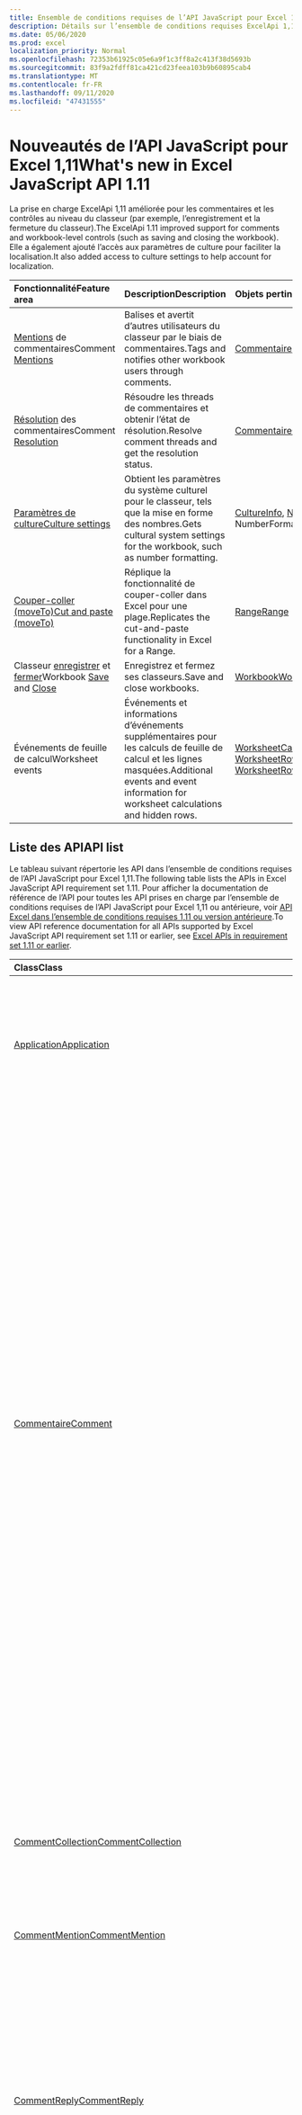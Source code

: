 ```yaml
---
title: Ensemble de conditions requises de l’API JavaScript pour Excel 1,11
description: Détails sur l’ensemble de conditions requises ExcelApi 1,11
ms.date: 05/06/2020
ms.prod: excel
localization_priority: Normal
ms.openlocfilehash: 72353b61925c05e6a9f1c3ff8a2c413f38d5693b
ms.sourcegitcommit: 83f9a2fdff81ca421cd23feea103b9b60895cab4
ms.translationtype: MT
ms.contentlocale: fr-FR
ms.lasthandoff: 09/11/2020
ms.locfileid: "47431555"
---
```

# <a name="whats-new-in-excel-javascript-api-111"></a><span data-ttu-id="72a7e-103">Nouveautés de l’API JavaScript pour Excel 1,11</span><span class="sxs-lookup"><span data-stu-id="72a7e-103">What's new in Excel JavaScript API 1.11</span></span>

<span data-ttu-id="72a7e-104">La prise en charge ExcelApi 1,11 améliorée pour les commentaires et les contrôles au niveau du classeur (par exemple, l’enregistrement et la fermeture du classeur).</span><span class="sxs-lookup"><span data-stu-id="72a7e-104">The ExcelApi 1.11 improved support for comments and workbook-level controls (such as saving and closing the workbook).</span></span> <span data-ttu-id="72a7e-105">Elle a également ajouté l’accès aux paramètres de culture pour faciliter la localisation.</span><span class="sxs-lookup"><span data-stu-id="72a7e-105">It also added access to culture settings to help account for localization.</span></span>

| <span data-ttu-id="72a7e-106">Fonctionnalité</span><span class="sxs-lookup"><span data-stu-id="72a7e-106">Feature area</span></span> | <span data-ttu-id="72a7e-107">Description</span><span class="sxs-lookup"><span data-stu-id="72a7e-107">Description</span></span> | <span data-ttu-id="72a7e-108">Objets pertinents</span><span class="sxs-lookup"><span data-stu-id="72a7e-108">Relevant objects</span></span> |
|:--- |:--- |:--- |
| <span data-ttu-id="72a7e-109">[Mentions](../../excel/excel-add-ins-comments.md#mentions) de commentaires</span><span class="sxs-lookup"><span data-stu-id="72a7e-109">Comment [Mentions](../../excel/excel-add-ins-comments.md#mentions)</span></span> |<span data-ttu-id="72a7e-110">Balises et avertit d’autres utilisateurs du classeur par le biais de commentaires.</span><span class="sxs-lookup"><span data-stu-id="72a7e-110">Tags and notifies other workbook users through comments.</span></span> | <span data-ttu-id="72a7e-111">[Commentaire](/javascript/api/excel/excel.comment), [CommentRichContent](/javascript/api/excel/excel.commentrichcontent)</span><span class="sxs-lookup"><span data-stu-id="72a7e-111">[Comment](/javascript/api/excel/excel.comment), [CommentRichContent](/javascript/api/excel/excel.commentrichcontent)</span></span> |
| <span data-ttu-id="72a7e-112">[Résolution](../../excel/excel-add-ins-comments.md#resolve-comment-threads) des commentaires</span><span class="sxs-lookup"><span data-stu-id="72a7e-112">Comment [Resolution](../../excel/excel-add-ins-comments.md#resolve-comment-threads)</span></span> | <span data-ttu-id="72a7e-113">Résoudre les threads de commentaires et obtenir l’état de résolution.</span><span class="sxs-lookup"><span data-stu-id="72a7e-113">Resolve comment threads and get the resolution status.</span></span> | [<span data-ttu-id="72a7e-114">Commentaire</span><span class="sxs-lookup"><span data-stu-id="72a7e-114">Comment</span></span>](/javascript/api/excel/excel.comment) |
| [<span data-ttu-id="72a7e-115">Paramètres de culture</span><span class="sxs-lookup"><span data-stu-id="72a7e-115">Culture settings</span></span>](../../excel/excel-add-ins-workbooks.md#access-application-culture-settings) | <span data-ttu-id="72a7e-116">Obtient les paramètres du système culturel pour le classeur, tels que la mise en forme des nombres.</span><span class="sxs-lookup"><span data-stu-id="72a7e-116">Gets cultural system settings for the workbook, such as number formatting.</span></span> | <span data-ttu-id="72a7e-117">[CultureInfo](/javascript/api/excel/excel.cultureinfo), [NumberFormatInfo](/javascript/api/excel/excel.numberformatinfo) [application](/javascript/api/excel/excel.application) NumberFormatInfo</span><span class="sxs-lookup"><span data-stu-id="72a7e-117">[CultureInfo](/javascript/api/excel/excel.cultureinfo), [NumberFormatInfo](/javascript/api/excel/excel.numberformatinfo) [Application](/javascript/api/excel/excel.application)</span></span> |
| [<span data-ttu-id="72a7e-118">Couper-coller (moveTo)</span><span class="sxs-lookup"><span data-stu-id="72a7e-118">Cut and paste (moveTo)</span></span>](../../excel/excel-add-ins-ranges-advanced.md#cut-copy-and-paste) | <span data-ttu-id="72a7e-119">Réplique la fonctionnalité de couper-coller dans Excel pour une plage.</span><span class="sxs-lookup"><span data-stu-id="72a7e-119">Replicates the cut-and-paste functionality in Excel for a Range.</span></span> | [<span data-ttu-id="72a7e-120">Range</span><span class="sxs-lookup"><span data-stu-id="72a7e-120">Range</span></span>](/javascript/api/excel/excel.range) |
| <span data-ttu-id="72a7e-121">Classeur [enregistrer](../../excel/excel-add-ins-workbooks.md#save-the-workbook) et [fermer](../../excel/excel-add-ins-workbooks.md#close-the-workbook)</span><span class="sxs-lookup"><span data-stu-id="72a7e-121">Workbook [Save](../../excel/excel-add-ins-workbooks.md#save-the-workbook) and [Close](../../excel/excel-add-ins-workbooks.md#close-the-workbook)</span></span> | <span data-ttu-id="72a7e-122">Enregistrez et fermez ses classeurs.</span><span class="sxs-lookup"><span data-stu-id="72a7e-122">Save and close workbooks.</span></span> | [<span data-ttu-id="72a7e-123">Workbook</span><span class="sxs-lookup"><span data-stu-id="72a7e-123">Workbook</span></span>](/javascript/api/excel/excel.workbook) |
| <span data-ttu-id="72a7e-124">Événements de feuille de calcul</span><span class="sxs-lookup"><span data-stu-id="72a7e-124">Worksheet events</span></span> | <span data-ttu-id="72a7e-125">Événements et informations d’événements supplémentaires pour les calculs de feuille de calcul et les lignes masquées.</span><span class="sxs-lookup"><span data-stu-id="72a7e-125">Additional events and event information for worksheet calculations and hidden rows.</span></span> | <span data-ttu-id="72a7e-126">[WorksheetCalculatedEventArgs](/javascript/api/excel/excel.worksheetcalculatedeventargs), [WorksheetRowHiddenChangedEventArgs](/javascript/api/excel/excel.worksheetrowhiddenchangedeventargs)</span><span class="sxs-lookup"><span data-stu-id="72a7e-126">[WorksheetCalculatedEventArgs](/javascript/api/excel/excel.worksheetcalculatedeventargs), [WorksheetRowHiddenChangedEventArgs](/javascript/api/excel/excel.worksheetrowhiddenchangedeventargs)</span></span> |

## <a name="api-list"></a><span data-ttu-id="72a7e-127">Liste des API</span><span class="sxs-lookup"><span data-stu-id="72a7e-127">API list</span></span>

<span data-ttu-id="72a7e-128">Le tableau suivant répertorie les API dans l’ensemble de conditions requises de l’API JavaScript pour Excel 1,11.</span><span class="sxs-lookup"><span data-stu-id="72a7e-128">The following table lists the APIs in Excel JavaScript API requirement set 1.11.</span></span> <span data-ttu-id="72a7e-129">Pour afficher la documentation de référence de l’API pour toutes les API prises en charge par l’ensemble de conditions requises de l’API JavaScript pour Excel 1,11 ou antérieure, voir [API Excel dans l’ensemble de conditions requises 1,11 ou version antérieure](/javascript/api/excel?view=excel-js-1.11&preserve-view=true).</span><span class="sxs-lookup"><span data-stu-id="72a7e-129">To view API reference documentation for all APIs supported by Excel JavaScript API requirement set 1.11 or earlier, see [Excel APIs in requirement set 1.11 or earlier](/javascript/api/excel?view=excel-js-1.11&preserve-view=true).</span></span>

| <span data-ttu-id="72a7e-130">Class</span><span class="sxs-lookup"><span data-stu-id="72a7e-130">Class</span></span> | <span data-ttu-id="72a7e-131">Champs</span><span class="sxs-lookup"><span data-stu-id="72a7e-131">Fields</span></span> | <span data-ttu-id="72a7e-132">Description</span><span class="sxs-lookup"><span data-stu-id="72a7e-132">Description</span></span> |
|:---|:---|:---|
|[<span data-ttu-id="72a7e-133">Application</span><span class="sxs-lookup"><span data-stu-id="72a7e-133">Application</span></span>](/javascript/api/excel/excel.application)|[<span data-ttu-id="72a7e-134">cultureInfo</span><span class="sxs-lookup"><span data-stu-id="72a7e-134">cultureInfo</span></span>](/javascript/api/excel/excel.application#cultureinfo)|<span data-ttu-id="72a7e-135">Fournit des informations basées sur les paramètres de culture système actuels.</span><span class="sxs-lookup"><span data-stu-id="72a7e-135">Provides information based on current system culture settings.</span></span> <span data-ttu-id="72a7e-136">Cela inclut les noms de culture, la mise en forme de numéros et d’autres paramètres dépendants de la culture.</span><span class="sxs-lookup"><span data-stu-id="72a7e-136">This includes the culture names, number formatting, and other culturally dependent settings.</span></span>|
||[<span data-ttu-id="72a7e-137">decimalSeparator</span><span class="sxs-lookup"><span data-stu-id="72a7e-137">decimalSeparator</span></span>](/javascript/api/excel/excel.application#decimalseparator)|<span data-ttu-id="72a7e-138">Obtient la chaîne utilisée comme séparateur décimal pour les valeurs numériques.</span><span class="sxs-lookup"><span data-stu-id="72a7e-138">Gets the string used as the decimal separator for numeric values.</span></span> <span data-ttu-id="72a7e-139">Cette fonction est basée sur les paramètres locaux d’Excel.</span><span class="sxs-lookup"><span data-stu-id="72a7e-139">This is based on Excel's local settings.</span></span>|
||[<span data-ttu-id="72a7e-140">thousandsSeparator</span><span class="sxs-lookup"><span data-stu-id="72a7e-140">thousandsSeparator</span></span>](/javascript/api/excel/excel.application#thousandsseparator)|<span data-ttu-id="72a7e-141">Obtient la chaîne utilisée pour séparer les groupes de chiffres à gauche du séparateur décimal pour les valeurs numériques.</span><span class="sxs-lookup"><span data-stu-id="72a7e-141">Gets the string used to separate groups of digits to the left of the decimal for numeric values.</span></span> <span data-ttu-id="72a7e-142">Cette fonction est basée sur les paramètres locaux d’Excel.</span><span class="sxs-lookup"><span data-stu-id="72a7e-142">This is based on Excel's local settings.</span></span>|
||[<span data-ttu-id="72a7e-143">UseSystemSeparators,</span><span class="sxs-lookup"><span data-stu-id="72a7e-143">useSystemSeparators</span></span>](/javascript/api/excel/excel.application#usesystemseparators)|<span data-ttu-id="72a7e-144">Indique si les séparateurs système d’Excel sont activés.</span><span class="sxs-lookup"><span data-stu-id="72a7e-144">Specifies if the system separators of Excel are enabled.</span></span>|
|[<span data-ttu-id="72a7e-145">Commentaire</span><span class="sxs-lookup"><span data-stu-id="72a7e-145">Comment</span></span>](/javascript/api/excel/excel.comment)|[<span data-ttu-id="72a7e-146">mentions</span><span class="sxs-lookup"><span data-stu-id="72a7e-146">mentions</span></span>](/javascript/api/excel/excel.comment#mentions)|<span data-ttu-id="72a7e-147">Obtient les entités (par exemple, les personnes) mentionnées dans les commentaires.</span><span class="sxs-lookup"><span data-stu-id="72a7e-147">Gets the entities (e.g., people) that are mentioned in comments.</span></span>|
||[<span data-ttu-id="72a7e-148">richContent</span><span class="sxs-lookup"><span data-stu-id="72a7e-148">richContent</span></span>](/javascript/api/excel/excel.comment#richcontent)|<span data-ttu-id="72a7e-149">Obtient le contenu de commentaire enrichi (par exemple, mentions dans les commentaires).</span><span class="sxs-lookup"><span data-stu-id="72a7e-149">Gets the rich comment content (e.g., mentions in comments).</span></span> <span data-ttu-id="72a7e-150">Cette chaîne n’est pas destinée à être affichée aux utilisateurs finaux.</span><span class="sxs-lookup"><span data-stu-id="72a7e-150">This string is not meant to be displayed to end-users.</span></span> <span data-ttu-id="72a7e-151">Votre complément doit uniquement l’utiliser pour analyser le contenu de commentaire enrichi.</span><span class="sxs-lookup"><span data-stu-id="72a7e-151">Your add-in should only use this to parse rich comment content.</span></span>|
||[<span data-ttu-id="72a7e-152">évaluation</span><span class="sxs-lookup"><span data-stu-id="72a7e-152">resolved</span></span>](/javascript/api/excel/excel.comment#resolved)|<span data-ttu-id="72a7e-153">État du fil de commentaire.</span><span class="sxs-lookup"><span data-stu-id="72a7e-153">The comment thread status.</span></span> <span data-ttu-id="72a7e-154">La valeur « true » signifie que le thread de commentaire est résolu.</span><span class="sxs-lookup"><span data-stu-id="72a7e-154">A value of "true" means the comment thread is resolved.</span></span>|
||[<span data-ttu-id="72a7e-155">updateMentions (contentWithMentions : Excel. CommentRichContent)</span><span class="sxs-lookup"><span data-stu-id="72a7e-155">updateMentions(contentWithMentions: Excel.CommentRichContent)</span></span>](/javascript/api/excel/excel.comment#updatementions-contentwithmentions-)|<span data-ttu-id="72a7e-156">Met à jour le contenu de commentaire avec une chaîne spécialement mise en forme et une liste de mentions.</span><span class="sxs-lookup"><span data-stu-id="72a7e-156">Updates the comment content with a specially formatted string and a list of mentions.</span></span>|
|[<span data-ttu-id="72a7e-157">CommentCollection</span><span class="sxs-lookup"><span data-stu-id="72a7e-157">CommentCollection</span></span>](/javascript/api/excel/excel.commentcollection)|[<span data-ttu-id="72a7e-158">Add (cellAddress : Range \| String, content : CommentRichContent \| String, ContentType ?: Excel. ContentType)</span><span class="sxs-lookup"><span data-stu-id="72a7e-158">add(cellAddress: Range \| string, content: CommentRichContent \| string, contentType?: Excel.ContentType)</span></span>](/javascript/api/excel/excel.commentcollection#add-celladdress--content--contenttype-)|<span data-ttu-id="72a7e-159">Crée un nouveau commentaire avec le contenu donné sur la cellule donnée.</span><span class="sxs-lookup"><span data-stu-id="72a7e-159">Creates a new comment with the given content on the given cell.</span></span> <span data-ttu-id="72a7e-160">Une `InvalidArgument` erreur est générée si la plage fournie est plus grande qu’une cellule.</span><span class="sxs-lookup"><span data-stu-id="72a7e-160">An `InvalidArgument` error is thrown if the provided range is larger than one cell.</span></span>|
|[<span data-ttu-id="72a7e-161">CommentMention</span><span class="sxs-lookup"><span data-stu-id="72a7e-161">CommentMention</span></span>](/javascript/api/excel/excel.commentmention)|[<span data-ttu-id="72a7e-162">email</span><span class="sxs-lookup"><span data-stu-id="72a7e-162">email</span></span>](/javascript/api/excel/excel.commentmention#email)|<span data-ttu-id="72a7e-163">Adresse de messagerie de l’entité mentionnée dans Comment.</span><span class="sxs-lookup"><span data-stu-id="72a7e-163">The email address of the entity that is mentioned in comment.</span></span>|
||[<span data-ttu-id="72a7e-164">id</span><span class="sxs-lookup"><span data-stu-id="72a7e-164">id</span></span>](/javascript/api/excel/excel.commentmention#id)|<span data-ttu-id="72a7e-165">ID de l’entité.</span><span class="sxs-lookup"><span data-stu-id="72a7e-165">The id of the entity.</span></span> <span data-ttu-id="72a7e-166">L’ID correspond à l’un des ID dans `CommentRichContent.richContent` .</span><span class="sxs-lookup"><span data-stu-id="72a7e-166">The id matches one of the ids in `CommentRichContent.richContent`.</span></span>|
||[<span data-ttu-id="72a7e-167">name</span><span class="sxs-lookup"><span data-stu-id="72a7e-167">name</span></span>](/javascript/api/excel/excel.commentmention#name)|<span data-ttu-id="72a7e-168">Nom de l’entité mentionnée dans Comment.</span><span class="sxs-lookup"><span data-stu-id="72a7e-168">The name of the entity that is mentioned in comment.</span></span>|
|[<span data-ttu-id="72a7e-169">CommentReply</span><span class="sxs-lookup"><span data-stu-id="72a7e-169">CommentReply</span></span>](/javascript/api/excel/excel.commentreply)|[<span data-ttu-id="72a7e-170">mentions</span><span class="sxs-lookup"><span data-stu-id="72a7e-170">mentions</span></span>](/javascript/api/excel/excel.commentreply#mentions)|<span data-ttu-id="72a7e-171">Entités (par exemple, les personnes) mentionnées dans les commentaires.</span><span class="sxs-lookup"><span data-stu-id="72a7e-171">The entities (e.g., people) that are mentioned in comments.</span></span>|
||[<span data-ttu-id="72a7e-172">évaluation</span><span class="sxs-lookup"><span data-stu-id="72a7e-172">resolved</span></span>](/javascript/api/excel/excel.commentreply#resolved)|<span data-ttu-id="72a7e-173">État de la réponse de commentaire.</span><span class="sxs-lookup"><span data-stu-id="72a7e-173">The comment reply status.</span></span> <span data-ttu-id="72a7e-174">La valeur « true » signifie que la réponse est à l’État résolu.</span><span class="sxs-lookup"><span data-stu-id="72a7e-174">A value of "true" means the reply is in the resolved state.</span></span>|
||[<span data-ttu-id="72a7e-175">richContent</span><span class="sxs-lookup"><span data-stu-id="72a7e-175">richContent</span></span>](/javascript/api/excel/excel.commentreply#richcontent)|<span data-ttu-id="72a7e-176">Contenu de commentaire enrichi (par exemple, mentions dans les commentaires).</span><span class="sxs-lookup"><span data-stu-id="72a7e-176">The rich comment content (e.g., mentions in comments).</span></span> <span data-ttu-id="72a7e-177">Cette chaîne n’est pas destinée à être affichée aux utilisateurs finaux.</span><span class="sxs-lookup"><span data-stu-id="72a7e-177">This string is not meant to be displayed to end-users.</span></span> <span data-ttu-id="72a7e-178">Votre complément doit uniquement l’utiliser pour analyser le contenu de commentaire enrichi.</span><span class="sxs-lookup"><span data-stu-id="72a7e-178">Your add-in should only use this to parse rich comment content.</span></span>|
||[<span data-ttu-id="72a7e-179">updateMentions (contentWithMentions : Excel. CommentRichContent)</span><span class="sxs-lookup"><span data-stu-id="72a7e-179">updateMentions(contentWithMentions: Excel.CommentRichContent)</span></span>](/javascript/api/excel/excel.commentreply#updatementions-contentwithmentions-)|<span data-ttu-id="72a7e-180">Met à jour le contenu de commentaire avec une chaîne spécialement mise en forme et une liste de mentions.</span><span class="sxs-lookup"><span data-stu-id="72a7e-180">Updates the comment content with a specially formatted string and a list of mentions.</span></span>|
|[<span data-ttu-id="72a7e-181">CommentReplyCollection</span><span class="sxs-lookup"><span data-stu-id="72a7e-181">CommentReplyCollection</span></span>](/javascript/api/excel/excel.commentreplycollection)|[<span data-ttu-id="72a7e-182">Add (Content : CommentRichContent \| String, ContentType ?: Excel. ContentType)</span><span class="sxs-lookup"><span data-stu-id="72a7e-182">add(content: CommentRichContent \| string, contentType?: Excel.ContentType)</span></span>](/javascript/api/excel/excel.commentreplycollection#add-content--contenttype-)|<span data-ttu-id="72a7e-183">Crée une réponse à un commentaire pour un commentaire.</span><span class="sxs-lookup"><span data-stu-id="72a7e-183">Creates a comment reply for comment.</span></span>|
|[<span data-ttu-id="72a7e-184">CommentRichContent</span><span class="sxs-lookup"><span data-stu-id="72a7e-184">CommentRichContent</span></span>](/javascript/api/excel/excel.commentrichcontent)|[<span data-ttu-id="72a7e-185">mentions</span><span class="sxs-lookup"><span data-stu-id="72a7e-185">mentions</span></span>](/javascript/api/excel/excel.commentrichcontent#mentions)|<span data-ttu-id="72a7e-186">Tableau contenant toutes les entités (par exemple, les personnes) mentionnées dans le commentaire.</span><span class="sxs-lookup"><span data-stu-id="72a7e-186">An array containing all the entities (e.g., people) mentioned within the comment.</span></span>|
||[<span data-ttu-id="72a7e-187">richContent</span><span class="sxs-lookup"><span data-stu-id="72a7e-187">richContent</span></span>](/javascript/api/excel/excel.commentrichcontent#richcontent)|<span data-ttu-id="72a7e-188">Spécifie le contenu enrichi du commentaire (par exemple, le contenu de commentaire avec des mentions, la première entité mentionnée a un attribut ID de 0 et la deuxième entité mentionnée a un attribut ID de 1.</span><span class="sxs-lookup"><span data-stu-id="72a7e-188">Specifies the rich content of the comment (e.g., comment content with mentions, the first mentioned entity has an id attribute of 0, and the second mentioned entity has an id attribute of 1.</span></span>|
|[<span data-ttu-id="72a7e-189">CultureInfo</span><span class="sxs-lookup"><span data-stu-id="72a7e-189">CultureInfo</span></span>](/javascript/api/excel/excel.cultureinfo)|[<span data-ttu-id="72a7e-190">name</span><span class="sxs-lookup"><span data-stu-id="72a7e-190">name</span></span>](/javascript/api/excel/excel.cultureinfo#name)|<span data-ttu-id="72a7e-191">Obtient le nom de la culture au format languagecode2-Country/regioncode2 (par exemple, « zh-CN » ou « en-US »).</span><span class="sxs-lookup"><span data-stu-id="72a7e-191">Gets the culture name in the format languagecode2-country/regioncode2 (e.g., "zh-cn" or "en-us").</span></span> <span data-ttu-id="72a7e-192">Cette fonction est basée sur les paramètres système actuels.</span><span class="sxs-lookup"><span data-stu-id="72a7e-192">This is based on current system settings.</span></span>|
||[<span data-ttu-id="72a7e-193">numberFormat</span><span class="sxs-lookup"><span data-stu-id="72a7e-193">numberFormat</span></span>](/javascript/api/excel/excel.cultureinfo#numberformat)|<span data-ttu-id="72a7e-194">Définit le format d’affichage des nombres approprié pour la culture.</span><span class="sxs-lookup"><span data-stu-id="72a7e-194">Defines the culturally appropriate format of displaying numbers.</span></span> <span data-ttu-id="72a7e-195">Cette fonction est basée sur les paramètres de culture actuelle du système.</span><span class="sxs-lookup"><span data-stu-id="72a7e-195">This is based on current system culture settings.</span></span>|
|[<span data-ttu-id="72a7e-196">NumberFormatInfo</span><span class="sxs-lookup"><span data-stu-id="72a7e-196">NumberFormatInfo</span></span>](/javascript/api/excel/excel.numberformatinfo)|[<span data-ttu-id="72a7e-197">numberDecimalSeparator</span><span class="sxs-lookup"><span data-stu-id="72a7e-197">numberDecimalSeparator</span></span>](/javascript/api/excel/excel.numberformatinfo#numberdecimalseparator)|<span data-ttu-id="72a7e-198">Obtient la chaîne utilisée comme séparateur décimal pour les valeurs numériques.</span><span class="sxs-lookup"><span data-stu-id="72a7e-198">Gets the string used as the decimal separator for numeric values.</span></span> <span data-ttu-id="72a7e-199">Cette fonction est basée sur les paramètres système actuels.</span><span class="sxs-lookup"><span data-stu-id="72a7e-199">This is based on current system settings.</span></span>|
||[<span data-ttu-id="72a7e-200">numberGroupSeparator</span><span class="sxs-lookup"><span data-stu-id="72a7e-200">numberGroupSeparator</span></span>](/javascript/api/excel/excel.numberformatinfo#numbergroupseparator)|<span data-ttu-id="72a7e-201">Obtient la chaîne utilisée pour séparer les groupes de chiffres à gauche du séparateur décimal pour les valeurs numériques.</span><span class="sxs-lookup"><span data-stu-id="72a7e-201">Gets the string used to separate groups of digits to the left of the decimal for numeric values.</span></span> <span data-ttu-id="72a7e-202">Cette fonction est basée sur les paramètres système actuels.</span><span class="sxs-lookup"><span data-stu-id="72a7e-202">This is based on current system settings.</span></span>|
|[<span data-ttu-id="72a7e-203">Range</span><span class="sxs-lookup"><span data-stu-id="72a7e-203">Range</span></span>](/javascript/api/excel/excel.range)|[<span data-ttu-id="72a7e-204">moveTo (destinationRange : chaîne de plage \| )</span><span class="sxs-lookup"><span data-stu-id="72a7e-204">moveTo(destinationRange: Range \| string)</span></span>](/javascript/api/excel/excel.range#moveto-destinationrange-)|<span data-ttu-id="72a7e-205">Déplace les valeurs de cellule, la mise en forme et les formules de la plage actuelle à la plage de destination, en remplaçant les anciennes informations de ces cellules.</span><span class="sxs-lookup"><span data-stu-id="72a7e-205">Moves cell values, formatting, and formulas from current range to the destination range, replacing the old information in those cells.</span></span>|
|[<span data-ttu-id="72a7e-206">RangeFormat</span><span class="sxs-lookup"><span data-stu-id="72a7e-206">RangeFormat</span></span>](/javascript/api/excel/excel.rangeformat)|[<span data-ttu-id="72a7e-207">adjustIndent (montant : nombre)</span><span class="sxs-lookup"><span data-stu-id="72a7e-207">adjustIndent(amount: number)</span></span>](/javascript/api/excel/excel.rangeformat#adjustindent-amount-)|<span data-ttu-id="72a7e-208">Ajuste la mise en retrait de la plage de mise en forme.</span><span class="sxs-lookup"><span data-stu-id="72a7e-208">Adjusts the indentation of the range formatting.</span></span> <span data-ttu-id="72a7e-209">La valeur de retrait est comprise entre 0 et 250 et est mesurée en caractères.</span><span class="sxs-lookup"><span data-stu-id="72a7e-209">The indent value ranges from 0 to 250 and is measured in characters.</span></span>|
|[<span data-ttu-id="72a7e-210">Classeur</span><span class="sxs-lookup"><span data-stu-id="72a7e-210">Workbook</span></span>](/javascript/api/excel/excel.workbook)|[<span data-ttu-id="72a7e-211">Fermer (closeBehavior ? : Excel.CloseBehavior)</span><span class="sxs-lookup"><span data-stu-id="72a7e-211">close(closeBehavior?: Excel.CloseBehavior)</span></span>](/javascript/api/excel/excel.workbook#close-closebehavior-)|<span data-ttu-id="72a7e-212">Fermer le classeur actif.</span><span class="sxs-lookup"><span data-stu-id="72a7e-212">Close current workbook.</span></span>|
||[<span data-ttu-id="72a7e-213">Enregistrer (saveBehavior ? : Excel.SaveBehavior)</span><span class="sxs-lookup"><span data-stu-id="72a7e-213">save(saveBehavior?: Excel.SaveBehavior)</span></span>](/javascript/api/excel/excel.workbook#save-savebehavior-)|<span data-ttu-id="72a7e-214">Enregistrer le classeur actif.</span><span class="sxs-lookup"><span data-stu-id="72a7e-214">Save current workbook.</span></span>|
|[<span data-ttu-id="72a7e-215">Feuille de calcul</span><span class="sxs-lookup"><span data-stu-id="72a7e-215">Worksheet</span></span>](/javascript/api/excel/excel.worksheet)|[<span data-ttu-id="72a7e-216">onRowHiddenChanged</span><span class="sxs-lookup"><span data-stu-id="72a7e-216">onRowHiddenChanged</span></span>](/javascript/api/excel/excel.worksheet#onrowhiddenchanged)|<span data-ttu-id="72a7e-217">Survient lorsque l’état masqué d’une ou plusieurs lignes a été modifié sur une feuille de calcul spécifique.</span><span class="sxs-lookup"><span data-stu-id="72a7e-217">Occurs when the hidden state of one or more rows has changed on a specific worksheet.</span></span>|
|[<span data-ttu-id="72a7e-218">WorksheetCalculatedEventArgs</span><span class="sxs-lookup"><span data-stu-id="72a7e-218">WorksheetCalculatedEventArgs</span></span>](/javascript/api/excel/excel.worksheetcalculatedeventargs)|[<span data-ttu-id="72a7e-219">adresse</span><span class="sxs-lookup"><span data-stu-id="72a7e-219">address</span></span>](/javascript/api/excel/excel.worksheetcalculatedeventargs#address)|<span data-ttu-id="72a7e-220">Adresse de la plage qui a terminé le calcul.</span><span class="sxs-lookup"><span data-stu-id="72a7e-220">The address of the range that completed calculation.</span></span>|
|[<span data-ttu-id="72a7e-221">WorksheetCollection</span><span class="sxs-lookup"><span data-stu-id="72a7e-221">WorksheetCollection</span></span>](/javascript/api/excel/excel.worksheetcollection)|[<span data-ttu-id="72a7e-222">onRowHiddenChanged</span><span class="sxs-lookup"><span data-stu-id="72a7e-222">onRowHiddenChanged</span></span>](/javascript/api/excel/excel.worksheetcollection#onrowhiddenchanged)|<span data-ttu-id="72a7e-223">Survient lorsque l’état masqué d’une ou plusieurs lignes a été modifié sur une feuille de calcul spécifique.</span><span class="sxs-lookup"><span data-stu-id="72a7e-223">Occurs when the hidden state of one or more rows has changed on a specific worksheet.</span></span>|
|[<span data-ttu-id="72a7e-224">WorksheetRowHiddenChangedEventArgs</span><span class="sxs-lookup"><span data-stu-id="72a7e-224">WorksheetRowHiddenChangedEventArgs</span></span>](/javascript/api/excel/excel.worksheetrowhiddenchangedeventargs)|[<span data-ttu-id="72a7e-225">adresse</span><span class="sxs-lookup"><span data-stu-id="72a7e-225">address</span></span>](/javascript/api/excel/excel.worksheetrowhiddenchangedeventargs#address)|<span data-ttu-id="72a7e-226">Obtient l’adresse de plage qui représente la zone modifiée dans une feuille de calcul spécifique.</span><span class="sxs-lookup"><span data-stu-id="72a7e-226">Gets the range address that represents the changed area of a specific worksheet.</span></span>|
||[<span data-ttu-id="72a7e-227">changeType</span><span class="sxs-lookup"><span data-stu-id="72a7e-227">changeType</span></span>](/javascript/api/excel/excel.worksheetrowhiddenchangedeventargs#changetype)|<span data-ttu-id="72a7e-228">Obtient le type de modification qui représente la manière dont l’événement a été déclenché.</span><span class="sxs-lookup"><span data-stu-id="72a7e-228">Gets the type of change that represents how the event was triggered.</span></span> <span data-ttu-id="72a7e-229">`Excel.RowHiddenChangeType`Pour plus d’informations, voir.</span><span class="sxs-lookup"><span data-stu-id="72a7e-229">See `Excel.RowHiddenChangeType` for details.</span></span>|
||[<span data-ttu-id="72a7e-230">source</span><span class="sxs-lookup"><span data-stu-id="72a7e-230">source</span></span>](/javascript/api/excel/excel.worksheetrowhiddenchangedeventargs#source)|<span data-ttu-id="72a7e-231">Obtient la source de l’événement.</span><span class="sxs-lookup"><span data-stu-id="72a7e-231">Gets the source of the event.</span></span> <span data-ttu-id="72a7e-232">Pour plus d’informations, voir Excel.EventSource.</span><span class="sxs-lookup"><span data-stu-id="72a7e-232">See Excel.EventSource for details.</span></span>|
||[<span data-ttu-id="72a7e-233">type</span><span class="sxs-lookup"><span data-stu-id="72a7e-233">type</span></span>](/javascript/api/excel/excel.worksheetrowhiddenchangedeventargs#type)|<span data-ttu-id="72a7e-234">Obtient le type de l’événement.</span><span class="sxs-lookup"><span data-stu-id="72a7e-234">Gets the type of the event.</span></span> <span data-ttu-id="72a7e-235">Pour plus d’informations, voir Excel.EventType.</span><span class="sxs-lookup"><span data-stu-id="72a7e-235">See Excel.EventType for details.</span></span>|
||[<span data-ttu-id="72a7e-236">worksheetId</span><span class="sxs-lookup"><span data-stu-id="72a7e-236">worksheetId</span></span>](/javascript/api/excel/excel.worksheetrowhiddenchangedeventargs#worksheetid)|<span data-ttu-id="72a7e-237">Obtient l’id de la feuille de calcul dans laquelle les données sont modifiées.</span><span class="sxs-lookup"><span data-stu-id="72a7e-237">Gets the id of the worksheet in which the data changed.</span></span>|

## <a name="see-also"></a><span data-ttu-id="72a7e-238">Voir aussi</span><span class="sxs-lookup"><span data-stu-id="72a7e-238">See also</span></span>

- [<span data-ttu-id="72a7e-239">Documentation référence de l’API JavaScript pour Excel</span><span class="sxs-lookup"><span data-stu-id="72a7e-239">Excel JavaScript API Reference Documentation</span></span>](/javascript/api/excel?view=excel-js-1.11&preserve-view=true)
- [<span data-ttu-id="72a7e-240">Ensembles de conditions requises de l’API JavaScript pour Excel</span><span class="sxs-lookup"><span data-stu-id="72a7e-240">Excel JavaScript API requirement sets</span></span>](excel-api-requirement-sets.md)
